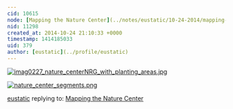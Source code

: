```yaml
---
cid: 10615
node: [Mapping the Nature Center](../notes/eustatic/10-24-2014/mapping-the-nature-center)
nid: 11298
created_at: 2014-10-24 21:10:33 +0000
timestamp: 1414185033
uid: 379
author: [eustatic](../profile/eustatic)
---
```


[![imag0227_nature_centerNRG_with_planting_areas.jpg](https://i.publiclab.org/system/images/photos/000/007/624/medium/imag0227_nature_centerNRG_with_planting_areas.jpg)](https://i.publiclab.org/system/images/photos/000/007/624/original/imag0227_nature_centerNRG_with_planting_areas.jpg)


[![nature_center_segments.png](https://i.publiclab.org/system/images/photos/000/007/625/medium/nature_center_segments.png)](https://i.publiclab.org/system/images/photos/000/007/625/original/nature_center_segments.png)



[eustatic](../profile/eustatic) replying to: [Mapping the Nature Center](../notes/eustatic/10-24-2014/mapping-the-nature-center)

